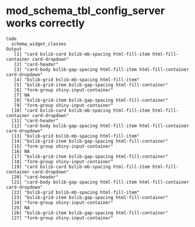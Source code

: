 # mod_schema_tbl_config_server works correctly

    Code
      schema_widget_classes
    Output
       [1] "card bslib-card bslib-mb-spacing html-fill-item html-fill-container card-dropdown"
       [2] "card-header"                                                                      
       [3] "card-body bslib-gap-spacing html-fill-item html-fill-container card-dropdown"     
       [4] "bslib-grid bslib-mb-spacing html-fill-item"                                       
       [5] "bslib-grid-item bslib-gap-spacing html-fill-container"                            
       [6] "form-group shiny-input-container"                                                 
       [7] NA                                                                                 
       [8] "bslib-grid-item bslib-gap-spacing html-fill-container"                            
       [9] "form-group shiny-input-container"                                                 
      [10] "card bslib-card bslib-mb-spacing html-fill-item html-fill-container card-dropdown"
      [11] "card-header"                                                                      
      [12] "card-body bslib-gap-spacing html-fill-item html-fill-container card-dropdown"     
      [13] "bslib-grid bslib-mb-spacing html-fill-item"                                       
      [14] "bslib-grid-item bslib-gap-spacing html-fill-container"                            
      [15] "form-group shiny-input-container"                                                 
      [16] NA                                                                                 
      [17] "bslib-grid-item bslib-gap-spacing html-fill-container"                            
      [18] "form-group shiny-input-container"                                                 
      [19] "card bslib-card bslib-mb-spacing html-fill-item html-fill-container card-dropdown"
      [20] "card-header"                                                                      
      [21] "card-body bslib-gap-spacing html-fill-item html-fill-container card-dropdown"     
      [22] "bslib-grid bslib-mb-spacing html-fill-item"                                       
      [23] "bslib-grid-item bslib-gap-spacing html-fill-container"                            
      [24] "form-group shiny-input-container"                                                 
      [25] NA                                                                                 
      [26] "bslib-grid-item bslib-gap-spacing html-fill-container"                            
      [27] "form-group shiny-input-container"                                                 

